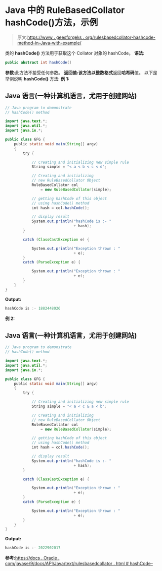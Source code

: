 # Java 中的 RuleBasedCollator hashCode()方法，示例

> 原文:[https://www . geesforgeks . org/rulesbasedcollator-hashcode-method-in-Java-with-example/](https://www.geeksforgeeks.org/rulebasedcollator-hashcode-method-in-java-with-example/)

类的 **hashCode()** 方法用于获取这个 Collator 对象的 hashCode。
**语法:**

```java
public abstract int hashCode()
```

**参数**:此方法不接受任何参数。
**返回值:**该方法以**整数格式**返回**哈希码**值。
以下是举例说明 **hashCode()** 方法:
**例 1:**

## Java 语言(一种计算机语言，尤用于创建网站)

```java
// Java program to demonstrate
// hashCode() method

import java.text.*;
import java.util.*;
import java.io.*;

public class GFG {
    public static void main(String[] argv)
    {
        try {

            // Creating and initializing new simple rule
            String simple = "< a < b < c < d";

            // Creating and initializing
            // new RuleBasedCollator Object
            RuleBasedCollator col
                = new RuleBasedCollator(simple);

            // getting hashCode of this object
            // using hashCode() method
            int hash = col.hashCode();

            // display result
            System.out.println("hashCode is :- "
                               + hash);
        }

        catch (ClassCastException e) {

            System.out.println("Exception thrown : "
                               + e);
        }
        catch (ParseException e) {

            System.out.println("Exception thrown : "
                               + e);
        }
    }
}
```

**Output:** 

```java
hashCode is :- 1882448026
```

**例 2:**

## Java 语言(一种计算机语言，尤用于创建网站)

```java
// Java program to demonstrate
// hashCode() method

import java.text.*;
import java.util.*;
import java.io.*;

public class GFG {
    public static void main(String[] argv)
    {
        try {

            // Creating and initializing new simple rule
            String simple = "< a < c & a < b";

            // Creating and initializing
            // new RuleBasedCollator Object
            RuleBasedCollator col
                = new RuleBasedCollator(simple);

            // getting hashCode of this object
            // using hashCode() method
            int hash = col.hashCode();

            // display result
            System.out.println("hashCode is :- "
                               + hash);
        }

        catch (ClassCastException e) {

            System.out.println("Exception thrown : "
                               + e);
        }
        catch (ParseException e) {

            System.out.println("Exception thrown : "
                               + e);
        }
    }
}
```

**Output:** 

```java
hashCode is :- 2022902017
```

**参考:**[https://docs . Oracle . com/javase/9/docs/API/Java/text/rulesbasedcollator . html # hashCode–](https://docs.oracle.com/javase/9/docs/api/java/text/RuleBasedCollator.html#hashCode--)